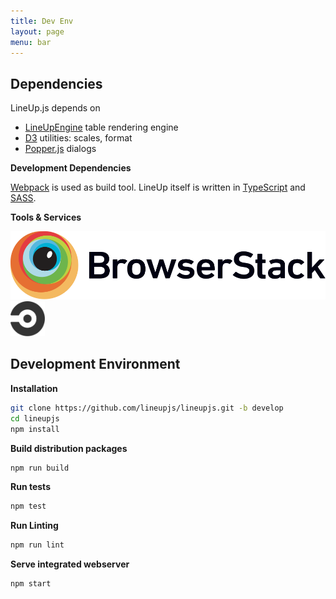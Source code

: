 ```yaml
---
title: Dev Env
layout: page
menu: bar
---
```


Dependencies
------------

LineUp.js depends on 
 * [LineUpEngine](https://github.com/lineupjs/lineupengine) table rendering engine
 * [D3](http://d3js.org) utilities: scales, format
 * [Popper.js](https://popper.js.org) dialogs


**Development Dependencies**

[Webpack](https://webpack.github.io) is used as build tool. LineUp itself is written in [TypeScript](https://www.typescriptlang.org) and [SASS](https://sass-lang.com). 


**Tools & Services**

<div class="row">
  <div class="col s3">
    <a href="https://www.browserstack.com"><img src="./assets/services/Browserstack-logo.svg" alt="Browserstack"></a>
  </div>
  <div class="col s3">
    <a href="https://circleci.com/"><img src="./assets/services/circleci.svg" alt="CircleCI" style="max-height: 4em;"></a>
  </div>
</div>



Development Environment
-----------------------

**Installation**

```bash
git clone https://github.com/lineupjs/lineupjs.git -b develop
cd lineupjs
npm install
```

**Build distribution packages**

```bash
npm run build
```

**Run tests**

```bash
npm test
```


**Run Linting**

```bash
npm run lint
```


**Serve integrated webserver**

```bash
npm start
```
